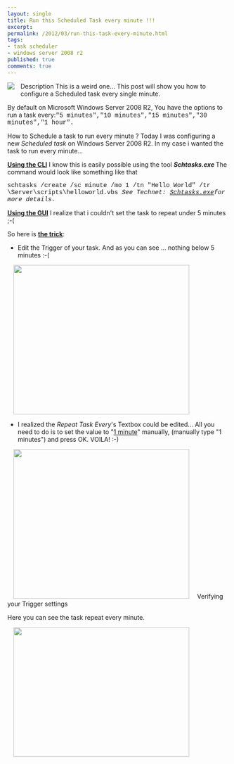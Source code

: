 ```yaml
---
layout: single
title: Run this Scheduled Task every minute !!!
excerpt: 
permalink: /2012/03/run-this-task-every-minute.html
tags: 
- task scheduler
- windows server 2008 r2
published: true
comments: true
---
```

<a href="{{ site.url }}/images/2012/20120313_Run_this_Scheduled_Task_every_minute_!!!/Task-Scheduler__1187729876__-129x141.png" imageanchor="1" style="clear: left; float: left; margin-bottom: 1em; margin-right: 1em;"><img border="0" src="{{ site.url }}/images/2012/20120313_Run_this_Scheduled_Task_every_minute_!!!/Task-Scheduler__1187729876__-129x141.png" /></a>
Description
This is a weird one... This post will show you how to configure a Scheduled task every single minute.

By default on Microsoft Windows Server 2008 R2, You have the options to run a task every:<span style="font-family: 'Courier New', Courier, monospace;">"5 minutes",<span style="font-family: 'Courier New', Courier, monospace;">"10 minutes",<span style="font-family: 'Courier New', Courier, monospace;">"15 minutes",<span style="font-family: 'Courier New', Courier, monospace;">"30 minutes",<span style="font-family: 'Courier New', Courier, monospace;">"1 hour".

How to Schedule a task to run every minute ?
Today I was configuring a new<i> Scheduled task</i> on Windows Server 2008 R2. In my case i wanted the task to run every minute...

<u><b>Using the CLI</b></u>
I know this is easily possible using the tool <i><b>Schtasks.exe </b></i>
The command would look like something like that

<span style="font-family: Courier New, Courier, monospace;">schtasks /create /sc minute /mo 1 /tn "Hello World" /tr \\Server\scripts\helloworld.vbs
<i><b>
</b></i><i>See Technet: <a href="http://technet.microsoft.com/en-us/library/cc725744%28v=ws.10%29.aspx" target="_blank">Schtasks.exe</a>for more details.</i>

<b><u>Using the GUI</u></b>
I realize that i couldn't set the task to repeat under 5 minutes ;-(

So here is <b><u>the trick</u></b>:

* Edit the Trigger of your task. And as you can see ... nothing below 5 minutes :-(

<a href="{{ site.url }}/images/2012/20120313_Run_this_Scheduled_Task_every_minute_!!!/TaskScheduler-5minutes-c__537366515__-594x509.png" imageanchor="1" style="margin-left: 1em; margin-right: 1em;"><img border="0" height="340" src="{{ site.url }}/images/2012/20120313_Run_this_Scheduled_Task_every_minute_!!!/TaskScheduler-5minutes-c__2146880799__-400x343.png" width="400" /></a>

* I realized the <i>Repeat Task Every</i>'s Textbox could be edited... All you need to do is to set the value to "<u>1 minute</u>" manually, (manually type "1 minutes") and press OK. VOILA! :-)

<a href="{{ site.url }}/images/2012/20120313_Run_this_Scheduled_Task_every_minute_!!!/TaskScheduler-1Minute-a__1304695560__-594x506.png" imageanchor="1" style="margin-left: 1em; margin-right: 1em;"><img border="0" height="340" src="{{ site.url }}/images/2012/20120313_Run_this_Scheduled_Task_every_minute_!!!/TaskScheduler-1Minute-a__1670170967__-400x341.png" width="400" /></a>
Verifying your Trigger settings

Here you can see the task repeat every minute.

<a href="{{ site.url }}/images/2012/20120313_Run_this_Scheduled_Task_every_minute_!!!/TaskScheduler-1Minute-b__1604341881__-634x471.png" imageanchor="1" style="margin-left: 1em; margin-right: 1em;"><img border="0" height="295" src="{{ site.url }}/images/2012/20120313_Run_this_Scheduled_Task_every_minute_!!!/TaskScheduler-1Minute-b__1209500685__-400x297.png" width="400" /></a><a href="http://4.bp.blogspot.com/-xArIkCG11jE/T1-0Z41YBYI/AAAAAAABCB0/pNHv3gPiNy8/s1600/3-13-2012+4-53-20+PM.png" imageanchor="1" style="margin-left: 1em; margin-right: 1em;">
</a>